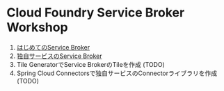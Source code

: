
# Cloud Foundry Service Broker Workshop

1. [はじめてのService Broker](docs/first-service-broker.md)
1. [独自サービスのService Broker](docs/map-server-service-broker.md)
1. Tile GeneratorでService BrokerのTileを作成 (TODO)
1. Spring Cloud Connectorsで独自サービスのConnectorライブラリを作成 (TODO)
